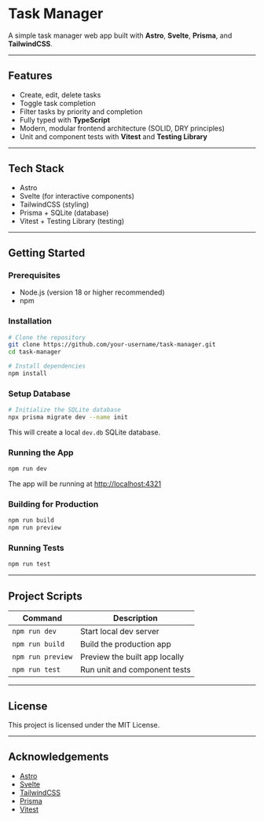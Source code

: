 # Task Manager

A simple task manager web app built with **Astro**, **Svelte**, **Prisma**, and **TailwindCSS**.

---

## Features

- Create, edit, delete tasks
- Toggle task completion
- Filter tasks by priority and completion
- Fully typed with **TypeScript**
- Modern, modular frontend architecture (SOLID, DRY principles)
- Unit and component tests with **Vitest** and **Testing Library**

---

## Tech Stack

- Astro
- Svelte (for interactive components)
- TailwindCSS (styling)
- Prisma + SQLite (database)
- Vitest + Testing Library (testing)
  
---

## Getting Started

### Prerequisites

- Node.js (version 18 or higher recommended)
- npm

### Installation

```bash
# Clone the repository
git clone https://github.com/your-username/task-manager.git
cd task-manager

# Install dependencies
npm install
```

### Setup Database

```bash
# Initialize the SQLite database
npx prisma migrate dev --name init
```

This will create a local `dev.db` SQLite database.

### Running the App

```bash
npm run dev
```

The app will be running at [http://localhost:4321](http://localhost:4321)

### Building for Production

```bash
npm run build
npm run preview
```

### Running Tests

```bash
npm run test
```

---

## Project Scripts

| Command | Description |
|--------|-------------|
| `npm run dev` | Start local dev server |
| `npm run build` | Build the production app |
| `npm run preview` | Preview the built app locally |
| `npm run test` | Run unit and component tests |

---

## License

This project is licensed under the MIT License.

---

## Acknowledgements

- [Astro](https://astro.build/)
- [Svelte](https://svelte.dev/)
- [TailwindCSS](https://tailwindcss.com/)
- [Prisma](https://www.prisma.io/)
- [Vitest](https://vitest.dev/)
